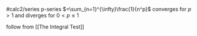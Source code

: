 #calc2/series
p-series $=\sum_{n=1}^{\infty}\frac{1}{n^p}$
converges for $p > 1$ and diverges for $0 < p \leq 1$

follow from [[The Integral Test]]